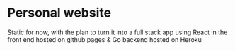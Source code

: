 # Personal website

Static for now, with the plan to turn it into a full stack app using React in the front end hosted on github pages & Go backend hosted on Heroku
